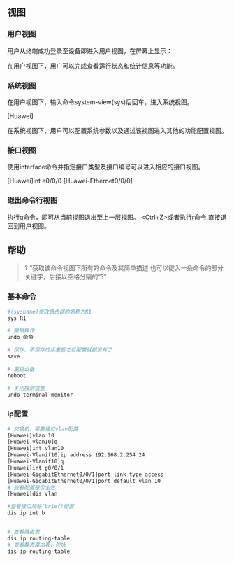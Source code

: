 ## 视图
### 用户视图
用户从终端成功登录至设备即进入用户视图，在屏幕上显示：

<Huawei>

在用户视图下，用户可以完成查看运行状态和统计信息等功能。

### 系统视图
在用户视图下，输入命令system-view(sys)后回车，进入系统视图。

[Huawei]

在系统视图下，用户可以配置系统参数以及通过该视图进入其他的功能配置视图。

### 接口视图
使用interface命令并指定接口类型及接口编号可以进入相应的接口视图。

[Huawei]int e0/0/0
[Huawei-Ethernet0/0/0]

### 退出命令行视图
执行q命令，即可从当前视图退出至上一层视图。
<Ctrl+Z>或者执行r命令,直接退回到用户视图。

## 帮助
>?  ”获取该命令视图下所有的命令及其简单描述
也可以键入一条命令的部分关键字，后接以空格分隔的“?”

### 基本命令
```sh
#(sysname)修改路由器的名称为R1
sys R1

# 撤销操作
undo 命令

# 保存，不保存的话重启之后配置就都没有了
save

# 重启设备
reboot

# 关闭探测信息
undo terminal monitor
```


### ip配置
```sh
# 交换机，需要通过vlan配置
[Huawei]vlan 10
[Huawei-vlan10]q
[Huawei]int vlan10
[Huawei-Vlanif10]ip address 192.168.2.254 24
[Huawei-Vlanif10]q
[Huawei]int g0/0/1
[Huawei-GigabitEthernet0/0/1]port link-type access 
[Huawei-GigabitEthernet0/0/1]port default vlan 10
# 查看配置是否生效
[Huawei]dis vlan
```



```sh
#查看接口简略(brief)配置
dis ip int b 


# 查看路由表
dis ip routing-table
# 查看静态路由表，包括
dis ip routing-table


```